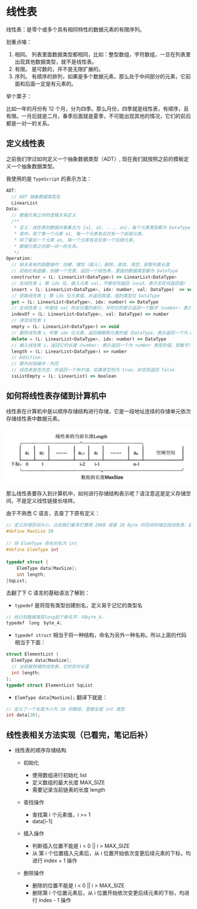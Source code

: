 # 线性表

线性表：是零个或多个具有相同特性的数据元素的有限序列。

划重点咯：

1. 相同。 列表里面数据类型都相同，比如：整型数组，字符数组，一旦在列表里出现其他数据类型，就不是线性表。
2. 有限。 是可数的，并不是无限扩展的。
3. 序列。 有顺序的排列，如果是多个数据元素，那么处于中间部分的元素，它前面和后面一定是有元素的。

举个栗子：

比如一年的月份有 12 个月，分为四季。那么月份，四季就是线性表，有顺序，且有限。一月后就是二月，春季后面就是夏季，不可能出现其他的情况，它们的前后都是一对一的关系。

## 定义线性表

之前我们学过如何定义一个抽象数据类型（ADT）, 现在我们就按照之前的模板定义一个抽象数据类型。

我使用的是 `TypeScript` 的表示方法：

```js
ADT:
  // ADT 抽象数据类型名
  LinearList
Data:
  // 数据元素之间的逻辑关系定义
  /**
   * 定义：线性表的数据对象集合为 {a1, a2, ..., an}，每个元素类型都为 DataType 。
   * 其中，除了第一个元素 a1, 每一个元素有且仅有一个前驱元素，
   * 除了最后一个元素 an, 每一个元素有且仅有一个后继元素。
   * 数据元素之间是一对一的关系。
   */
Operation:
  // 相关具有的函数操作：创建，增加（插入），删除，查找，清空，获取列表长度
  // 初始化构造器，创建一个空表，返回一个线性表，里面的数据类型都为 DataType
  constructor = (L: LinearList<DataType>) => LinearList<DataType>
  // 在线性表 L 第 idx 位，插入元素 val，不做任何返回（void，表示无任何返回值）
  insert = (L: LinearList<DataType>, idx: number, val: DataType)  => void
  // 获取线性表 L 第 idx 位元素值，并返回其值，值的类型位 DataType
  get = (L: LinearList<DataType>, idx: number) => DataType
  // 在线性表 L 中查找 val 所处位置的索引，并将它的索引返回一个数字（number: 表示返回一个为 number 类型的值，即数字）
  indexOf = (L: LinearList<DataType>, val: DataType) => number
  // 清空线性表 L
  empty = (L: LinearList<DataType>) => void
  // 删除线性表 L 中第 idx 位元素，返回被删除元素的值（DataType，表示返回一个为 DataType 类型的值）
  delete = (L: LinearList<DataType>, idx: number) => DataType
  // 输入线性表 L，返回它的长度（number: 表示返回一个为 number 类型的值，即数字）
  length = (L: LinearList<DataType>) => number
  // Addition:
  // 额外封装操作：判空
  // 线性表是否为空，并返回一个布尔值，如果是空则为 true，非空则返回 false
  isListEmpty = (L: LinearList) => boolean
```

## 如何将线性表存储到计算机中

线性表在计算机中是以顺序存储结构进行存储，它是一段地址连续的存储单元依次存储线性表中数据元素。

![线性存储结构](../static/img/linear_list_store_order.png)

那么线性表要存入到计算机中，如何进行存储结构表示呢？请注意这是定义存储空间，不是定义线性链接长啥样。

由于不熟悉 C 语言，去查了下原有定义：

```c
// 定义存储空间大小，比如我们最多打算用 20KB 或者 20 Byte 的空间存储这段线性表，超出部分就不给你存储了。
#define MaxSize 20

// 将 ElemType 命名别名为 int
#define ElemType int

typedef struct {
    ElemType data[MaxSize];
    int length;
}SqList;
```

去翻了下 C 语言的基础语法了解到：

- `typedef` 是将现有类型创建别名，定义易于记忆的类型名

```c
// 给已知数据类型long起个新名字，叫byte_4。
typedef　long　byte_4;
```

- `typedef struct` 相当于将一种结构，命名为另外一种名称。所以上面的代码相当于下面：

```c
struct ElementList {
  ElemType data[MaxSize];
  // 当前被存储的线性表，它的实时长度
  int length;
};
typedef struct ElementList SqList
```

- `ElemType data[MaxSize];` 翻译下就是：

```c
// 定义了一个长度大小为 20 的数组，里面全是 int 类型
int data[20];
```

## 线性表相关方法实现（已看完，笔记后补）

- 线性表的顺序存储结构

  - 初始化

    - 使用数组进行初始化 list
    - 定义数组的最大长度 MAX_SIZE
    - 需要记录当前链表的长度 length

  - 查找操作

    - 查找第 i 个元素值，i >= 1
    - data[i-1]

  - 插入操作

    - 判断插入位置不能是 i < 0 || i > MAX_SIZE
    - 从 第 i 个位置插入元素后，从 i 位置开始依次变更后续元素的下标，均进行 index + 1 操作

  - 删除操作

    - 删除的位置不能是 i < 0 || i > MAX_SIZE
    - 删除第 i 个位置元素后，从 i 位置开始依次变更后续元素的下标，均进行 index - 1 操作
